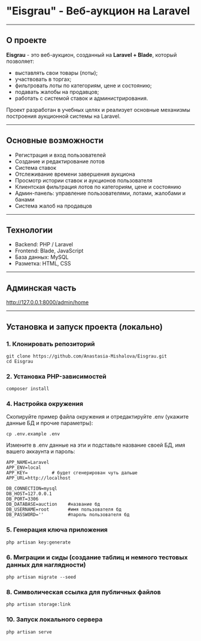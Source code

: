 
# "Eisgrau" - Веб-аукцион на Laravel

---

## О проекте

**Eisgrau** - это веб-аукцион, созданный на **Laravel + Blade**, который позволяет:
- выставлять свои товары (лоты);
- участвовать в торгах;
- фильтровать лоты по категориям, цене и состоянию;
- подавать жалобы на продавцов;
- работать с системой ставок и администрирования.

Проект разработан в учебных целях и реализует основные механизмы построения аукционной системы на Laravel.

---

## Основные возможности

-  Регистрация и вход пользователей  
-  Создание и редактирование лотов  
-  Система ставок  
-  Отслеживание времени завершения аукциона  
-  Просмотр истории ставок и аукционов пользователя  
-  Клиентская фильтрация лотов по категориям, цене и состоянию  
-  Админ-панель: управление пользователями, лотами, жалобами и банами  
-  Система жалоб на продавцов  

---

## Технологии

- Backend: PHP / Laravel 
- Frontend: Blade, JavaScript
- База данных: MySQL
- Разметка: HTML, CSS

---

## Админская часть

http://127.0.0.1:8000/admin/home

---

## Установка и запуск проекта (локально)

### 1. Клонировать репозиторий
```
git clone https://github.com/Anastasia-Mishalova/Eisgrau.git
cd Eisgrau
```

### 2. Установка PHP-зависимостей
```
composer install
```

### 4. Настройка окружения
Скопируйте пример файла окружения и отредактируйте .env (укажите данные БД и прочие параметры):
```
cp .env.example .env
```

Измените в .env данные на эти и подставьте название своей БД, имя вашего аккаунта и пароль:
```
APP_NAME=Laravel
APP_ENV=local
APP_KEY=         # будет сгенерирован чуть дальше
APP_URL=http://localhost

DB_CONNECTION=mysql
DB_HOST=127.0.0.1
DB_PORT=3306
DB_DATABASE=auction    #название бд
DB_USERNAME=root       #имя пользователя бд
DB_PASSWORD=''         #пароль пользователя бд
```

### 5. Генерация ключа приложения
```
php artisan key:generate
```

### 6. Миграции и сиды (создание таблиц и немного тестовых данных для наглядности)
```
php artisan migrate --seed
```

### 8. Символическая ссылка для публичных файлов
```
php artisan storage:link
```
### 10. Запуск локального сервера
```
php artisan serve
```


